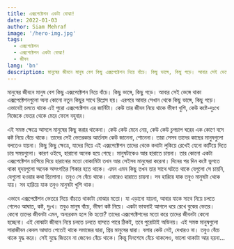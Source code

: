 ```yaml
---
title: এক্সপেক্টেশন একটা বোঝা!
date: 2022-01-03
author: Siam Mehraf
image: '/hero-img.jpg'
tags:
  - এক্সপেক্টেশন
  - এক্সপেক্টেশন একটা বোঝা!
  - জীবন
lang: 'bn'
description: মানুষের জীবনে মানুষ বেশ কিছু এক্সপেক্টেশন নিয়ে বাঁচে। কিছু ভাঙ্গে, কিছু গড়ে। আবার সেই ভেঙ্গে থাকা এক্সপেক্টেশনগুলো...
---
```


মানুষের জীবনে মানুষ বেশ কিছু এক্সপেক্টেশন নিয়ে বাঁচে। কিছু ভাঙ্গে, কিছু গড়ে। আবার সেই ভেঙ্গে থাকা এক্সপেক্টেশনগুলো অন্য কোনো নতুন কিছুর সাথে রিপ্লেস হয়। এরপরে আবার সেখান থেকে কিছু ভাঙ্গে, কিছু গড়ে। এভাবেই চলতে থাকে এই পুরো এক্সপেক্টেশন এর জার্নিটা। কেউ তার জীবন নিয়ে থাকে ভীষণ খুশি, কেউ কষ্টে-দুঃখে নিজেকে ভেতর থেকে মেরে ফেলে বহুবার।

এই সমস্ত ক্ষেত্রে আসলে মানুষের কিছু করার থাকেনা। কেউ কেউ মেনে নেয়, কেউ কেউ চুপচাপ ঘরের এক কোণে বসে কষ্ট নিয়ে বেঁচে থাকে। তাদের সেই ভেতরকার আর্তনাদ কেউ জানেনা, শোনেনা। তারা সেসব তাদের কাছের মানুষগুলো বলতেও যায়না। কিছু কিছু ক্ষেত্রে, যাদের নিয়ে এই এক্সপেক্টেশন তাদের থেকে কথাটা লুকিয়ে রেখেই যেনো কাটিয়ে দিতে চায় সময়গুলো। কারণ ওইযে, হারানো অনেক হয়ে গেছে। মানুষটাকেও আর হারাতে চায়না। তার কোনো একটা এক্সপেক্টেশন চাপিয়ে দিয়ে হারানোর মতো বোকামিটা তখন আর সেইসব মানুষেরা করেনা। দিনের পর দিন কষ্টে ভুগতে থাকা হৃদয়গুলো অনেক অসংগতির শিকার হতে থাকে। এমন এমন কিছু তখন তার সাথে ঘটতে থাকে যেগুলো সে চায়নি, যেগুলো হওয়ার কথা ছিলোনা। তবুও সে বেঁচে থাকে। এবারেও হারাতে চায়না। সব হারিয়ে যাক তবুও মানুষটা থেকে যায়। সব হারিয়ে যাক তবুও মানুষটা খুশি থাক।

এভাবে এক্সপেক্টেশন ভেতরে নিয়ে বাঁচতে থাকাটা বোঝার মতো। যা এড়ানো যায়না, আবার যাকে সাথে নিয়ে চলতে গেলেও আঘাত, কষ্ট, দুঃখ। তবুও মানুষ বাঁচে, ভীষণ কষ্ট নিয়ে। একটা ভাবনাই আগলে ধরে রেখে বুকের ভেতর। কেনো তাদের জীবনটা এমন, অন্যরকম হলে কি হতো? তাদের এক্সপেক্টেশনের মতো করে তাদের জীবনটা কেনো হচ্ছেনা। এই বোঝাটা জীবনে নিয়ে চলতে চলতে হাসতে পারে ঠিকই, তবে পুরোটাই অভিনয়। এই সমস্ত মানুষগুলো সারাজীবন কেবল আঘাত পেতেই থাকে সমাজের দ্বারা, প্রিয় মানুষের দ্বারা। বলার কেউ নেই, দেখারও না। তবুও বেঁচে থাকে যুদ্ধ করে। সেই যুদ্ধে জিতবে না জেনেও বেঁচে থাকে। কিন্তু দিনশেষে বেঁচে থাকলেও, ভালো থাকাটা আর হয়না...
